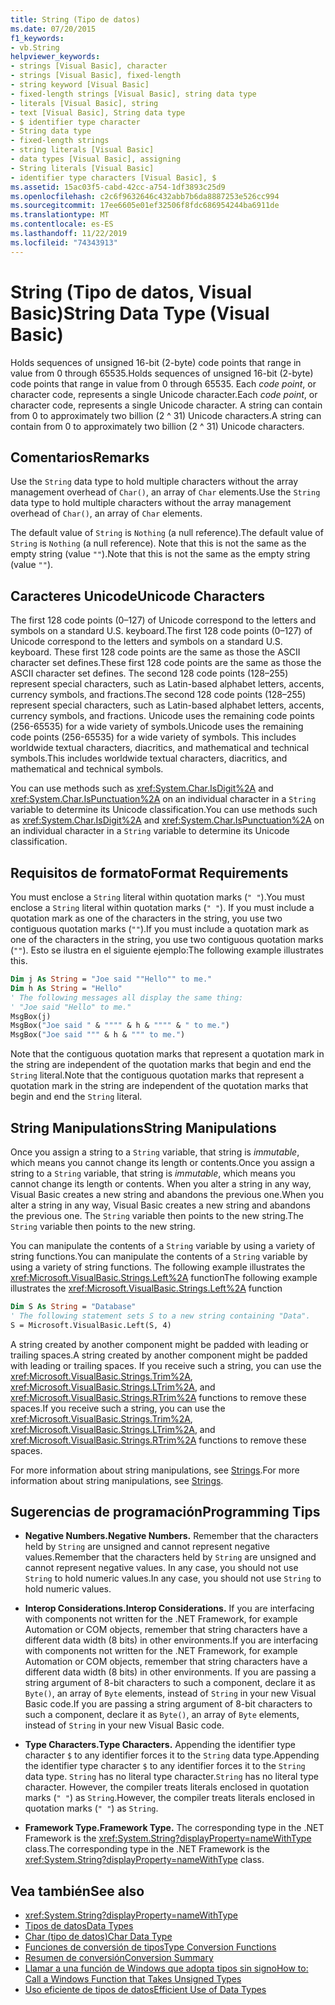 ```yaml
---
title: String (Tipo de datos)
ms.date: 07/20/2015
f1_keywords:
- vb.String
helpviewer_keywords:
- strings [Visual Basic], character
- strings [Visual Basic], fixed-length
- string keyword [Visual Basic]
- fixed-length strings [Visual Basic], string data type
- literals [Visual Basic], string
- text [Visual Basic], String data type
- $ identifier type character
- String data type
- fixed-length strings
- string literals [Visual Basic]
- data types [Visual Basic], assigning
- String literals [Visual Basic]
- identifier type characters [Visual Basic], $
ms.assetid: 15ac03f5-cabd-42cc-a754-1df3893c25d9
ms.openlocfilehash: c2c6f9632646c432abb7b6da8887253e526cc994
ms.sourcegitcommit: 17ee6605e01ef32506f8fdc686954244ba6911de
ms.translationtype: MT
ms.contentlocale: es-ES
ms.lasthandoff: 11/22/2019
ms.locfileid: "74343913"
---
```

# <a name="string-data-type-visual-basic"></a><span data-ttu-id="74276-102">String (Tipo de datos, Visual Basic)</span><span class="sxs-lookup"><span data-stu-id="74276-102">String Data Type (Visual Basic)</span></span>

<span data-ttu-id="74276-103">Holds sequences of unsigned 16-bit (2-byte) code points that range in value from 0 through 65535.</span><span class="sxs-lookup"><span data-stu-id="74276-103">Holds sequences of unsigned 16-bit (2-byte) code points that range in value from 0 through 65535.</span></span> <span data-ttu-id="74276-104">Each *code point*, or character code, represents a single Unicode character.</span><span class="sxs-lookup"><span data-stu-id="74276-104">Each *code point*, or character code, represents a single Unicode character.</span></span> <span data-ttu-id="74276-105">A string can contain from 0 to approximately two billion (2 ^ 31) Unicode characters.</span><span class="sxs-lookup"><span data-stu-id="74276-105">A string can contain from 0 to approximately two billion (2 ^ 31) Unicode characters.</span></span>  
  
## <a name="remarks"></a><span data-ttu-id="74276-106">Comentarios</span><span class="sxs-lookup"><span data-stu-id="74276-106">Remarks</span></span>  

 <span data-ttu-id="74276-107">Use the `String` data type to hold multiple characters without the array management overhead of `Char()`, an array of `Char` elements.</span><span class="sxs-lookup"><span data-stu-id="74276-107">Use the `String` data type to hold multiple characters without the array management overhead of `Char()`, an array of `Char` elements.</span></span>  
  
 <span data-ttu-id="74276-108">The default value of `String` is `Nothing` (a null reference).</span><span class="sxs-lookup"><span data-stu-id="74276-108">The default value of `String` is `Nothing` (a null reference).</span></span> <span data-ttu-id="74276-109">Note that this is not the same as the empty string (value `""`).</span><span class="sxs-lookup"><span data-stu-id="74276-109">Note that this is not the same as the empty string (value `""`).</span></span>  
  
## <a name="unicode-characters"></a><span data-ttu-id="74276-110">Caracteres Unicode</span><span class="sxs-lookup"><span data-stu-id="74276-110">Unicode Characters</span></span>  

 <span data-ttu-id="74276-111">The first 128 code points (0–127) of Unicode correspond to the letters and symbols on a standard U.S. keyboard.</span><span class="sxs-lookup"><span data-stu-id="74276-111">The first 128 code points (0–127) of Unicode correspond to the letters and symbols on a standard U.S. keyboard.</span></span> <span data-ttu-id="74276-112">These first 128 code points are the same as those the ASCII character set defines.</span><span class="sxs-lookup"><span data-stu-id="74276-112">These first 128 code points are the same as those the ASCII character set defines.</span></span> <span data-ttu-id="74276-113">The second 128 code points (128–255) represent special characters, such as Latin-based alphabet letters, accents, currency symbols, and fractions.</span><span class="sxs-lookup"><span data-stu-id="74276-113">The second 128 code points (128–255) represent special characters, such as Latin-based alphabet letters, accents, currency symbols, and fractions.</span></span> <span data-ttu-id="74276-114">Unicode uses the remaining code points (256-65535) for a wide variety of symbols.</span><span class="sxs-lookup"><span data-stu-id="74276-114">Unicode uses the remaining code points (256-65535) for a wide variety of symbols.</span></span> <span data-ttu-id="74276-115">This includes worldwide textual characters, diacritics, and mathematical and technical symbols.</span><span class="sxs-lookup"><span data-stu-id="74276-115">This includes worldwide textual characters, diacritics, and mathematical and technical symbols.</span></span>  
  
 <span data-ttu-id="74276-116">You can use methods such as <xref:System.Char.IsDigit%2A> and <xref:System.Char.IsPunctuation%2A> on an individual character in a `String` variable to determine its Unicode classification.</span><span class="sxs-lookup"><span data-stu-id="74276-116">You can use methods such as <xref:System.Char.IsDigit%2A> and <xref:System.Char.IsPunctuation%2A> on an individual character in a `String` variable to determine its Unicode classification.</span></span>  
  
## <a name="format-requirements"></a><span data-ttu-id="74276-117">Requisitos de formato</span><span class="sxs-lookup"><span data-stu-id="74276-117">Format Requirements</span></span>  

 <span data-ttu-id="74276-118">You must enclose a `String` literal within quotation marks (`" "`).</span><span class="sxs-lookup"><span data-stu-id="74276-118">You must enclose a `String` literal within quotation marks (`" "`).</span></span> <span data-ttu-id="74276-119">If you must include a quotation mark as one of the characters in the string, you use two contiguous quotation marks (`""`).</span><span class="sxs-lookup"><span data-stu-id="74276-119">If you must include a quotation mark as one of the characters in the string, you use two contiguous quotation marks (`""`).</span></span> <span data-ttu-id="74276-120">Esto se ilustra en el siguiente ejemplo:</span><span class="sxs-lookup"><span data-stu-id="74276-120">The following example illustrates this.</span></span>  
  
```vb  
Dim j As String = "Joe said ""Hello"" to me."  
Dim h As String = "Hello"  
' The following messages all display the same thing:  
' "Joe said "Hello" to me."  
MsgBox(j)  
MsgBox("Joe said " & """" & h & """" & " to me.")  
MsgBox("Joe said """ & h & """ to me.")  
```  
  
 <span data-ttu-id="74276-121">Note that the contiguous quotation marks that represent a quotation mark in the string are independent of the quotation marks that begin and end the `String` literal.</span><span class="sxs-lookup"><span data-stu-id="74276-121">Note that the contiguous quotation marks that represent a quotation mark in the string are independent of the quotation marks that begin and end the `String` literal.</span></span>  
  
## <a name="string-manipulations"></a><span data-ttu-id="74276-122">String Manipulations</span><span class="sxs-lookup"><span data-stu-id="74276-122">String Manipulations</span></span>  

 <span data-ttu-id="74276-123">Once you assign a string to a `String` variable, that string is *immutable*, which means you cannot change its length or contents.</span><span class="sxs-lookup"><span data-stu-id="74276-123">Once you assign a string to a `String` variable, that string is *immutable*, which means you cannot change its length or contents.</span></span> <span data-ttu-id="74276-124">When you alter a string in any way, Visual Basic creates a new string and abandons the previous one.</span><span class="sxs-lookup"><span data-stu-id="74276-124">When you alter a string in any way, Visual Basic creates a new string and abandons the previous one.</span></span> <span data-ttu-id="74276-125">The `String` variable then points to the new string.</span><span class="sxs-lookup"><span data-stu-id="74276-125">The `String` variable then points to the new string.</span></span>  
  
 <span data-ttu-id="74276-126">You can manipulate the contents of a `String` variable by using a variety of string functions.</span><span class="sxs-lookup"><span data-stu-id="74276-126">You can manipulate the contents of a `String` variable by using a variety of string functions.</span></span> <span data-ttu-id="74276-127">The following example illustrates the <xref:Microsoft.VisualBasic.Strings.Left%2A> function</span><span class="sxs-lookup"><span data-stu-id="74276-127">The following example illustrates the <xref:Microsoft.VisualBasic.Strings.Left%2A> function</span></span>  
  
```vb  
Dim S As String = "Database"  
' The following statement sets S to a new string containing "Data".  
S = Microsoft.VisualBasic.Left(S, 4)  
```  
  
 <span data-ttu-id="74276-128">A string created by another component might be padded with leading or trailing spaces.</span><span class="sxs-lookup"><span data-stu-id="74276-128">A string created by another component might be padded with leading or trailing spaces.</span></span> <span data-ttu-id="74276-129">If you receive such a string, you can use the <xref:Microsoft.VisualBasic.Strings.Trim%2A>, <xref:Microsoft.VisualBasic.Strings.LTrim%2A>, and <xref:Microsoft.VisualBasic.Strings.RTrim%2A> functions to remove these spaces.</span><span class="sxs-lookup"><span data-stu-id="74276-129">If you receive such a string, you can use the <xref:Microsoft.VisualBasic.Strings.Trim%2A>, <xref:Microsoft.VisualBasic.Strings.LTrim%2A>, and <xref:Microsoft.VisualBasic.Strings.RTrim%2A> functions to remove these spaces.</span></span>  
  
 <span data-ttu-id="74276-130">For more information about string manipulations, see [Strings](../../../visual-basic/programming-guide/language-features/strings/index.md).</span><span class="sxs-lookup"><span data-stu-id="74276-130">For more information about string manipulations, see [Strings](../../../visual-basic/programming-guide/language-features/strings/index.md).</span></span>  
  
## <a name="programming-tips"></a><span data-ttu-id="74276-131">Sugerencias de programación</span><span class="sxs-lookup"><span data-stu-id="74276-131">Programming Tips</span></span>  
  
- <span data-ttu-id="74276-132">**Negative Numbers.**</span><span class="sxs-lookup"><span data-stu-id="74276-132">**Negative Numbers.**</span></span> <span data-ttu-id="74276-133">Remember that the characters held by `String` are unsigned and cannot represent negative values.</span><span class="sxs-lookup"><span data-stu-id="74276-133">Remember that the characters held by `String` are unsigned and cannot represent negative values.</span></span> <span data-ttu-id="74276-134">In any case, you should not use `String` to hold numeric values.</span><span class="sxs-lookup"><span data-stu-id="74276-134">In any case, you should not use `String` to hold numeric values.</span></span>  
  
- <span data-ttu-id="74276-135">**Interop Considerations.**</span><span class="sxs-lookup"><span data-stu-id="74276-135">**Interop Considerations.**</span></span> <span data-ttu-id="74276-136">If you are interfacing with components not written for the .NET Framework, for example Automation or COM objects, remember that string characters have a different data width (8 bits) in other environments.</span><span class="sxs-lookup"><span data-stu-id="74276-136">If you are interfacing with components not written for the .NET Framework, for example Automation or COM objects, remember that string characters have a different data width (8 bits) in other environments.</span></span> <span data-ttu-id="74276-137">If you are passing a string argument of 8-bit characters to such a component, declare it as `Byte()`, an array of `Byte` elements, instead of `String` in your new Visual Basic code.</span><span class="sxs-lookup"><span data-stu-id="74276-137">If you are passing a string argument of 8-bit characters to such a component, declare it as `Byte()`, an array of `Byte` elements, instead of `String` in your new Visual Basic code.</span></span>  
  
- <span data-ttu-id="74276-138">**Type Characters.**</span><span class="sxs-lookup"><span data-stu-id="74276-138">**Type Characters.**</span></span> <span data-ttu-id="74276-139">Appending the identifier type character `$` to any identifier forces it to the `String` data type.</span><span class="sxs-lookup"><span data-stu-id="74276-139">Appending the identifier type character `$` to any identifier forces it to the `String` data type.</span></span> <span data-ttu-id="74276-140">`String` has no literal type character.</span><span class="sxs-lookup"><span data-stu-id="74276-140">`String` has no literal type character.</span></span> <span data-ttu-id="74276-141">However, the compiler treats literals enclosed in quotation marks (`" "`) as `String`.</span><span class="sxs-lookup"><span data-stu-id="74276-141">However, the compiler treats literals enclosed in quotation marks (`" "`) as `String`.</span></span>  
  
- <span data-ttu-id="74276-142">**Framework Type.**</span><span class="sxs-lookup"><span data-stu-id="74276-142">**Framework Type.**</span></span> <span data-ttu-id="74276-143">The corresponding type in the .NET Framework is the <xref:System.String?displayProperty=nameWithType> class.</span><span class="sxs-lookup"><span data-stu-id="74276-143">The corresponding type in the .NET Framework is the <xref:System.String?displayProperty=nameWithType> class.</span></span>  
  
## <a name="see-also"></a><span data-ttu-id="74276-144">Vea también</span><span class="sxs-lookup"><span data-stu-id="74276-144">See also</span></span>

- <xref:System.String?displayProperty=nameWithType>
- [<span data-ttu-id="74276-145">Tipos de datos</span><span class="sxs-lookup"><span data-stu-id="74276-145">Data Types</span></span>](../../../visual-basic/language-reference/data-types/index.md)
- [<span data-ttu-id="74276-146">Char (tipo de datos)</span><span class="sxs-lookup"><span data-stu-id="74276-146">Char Data Type</span></span>](../../../visual-basic/language-reference/data-types/char-data-type.md)
- [<span data-ttu-id="74276-147">Funciones de conversión de tipos</span><span class="sxs-lookup"><span data-stu-id="74276-147">Type Conversion Functions</span></span>](../../../visual-basic/language-reference/functions/type-conversion-functions.md)
- [<span data-ttu-id="74276-148">Resumen de conversión</span><span class="sxs-lookup"><span data-stu-id="74276-148">Conversion Summary</span></span>](../../../visual-basic/language-reference/keywords/conversion-summary.md)
- [<span data-ttu-id="74276-149">Llamar a una función de Windows que adopta tipos sin signo</span><span class="sxs-lookup"><span data-stu-id="74276-149">How to: Call a Windows Function that Takes Unsigned Types</span></span>](../../../visual-basic/programming-guide/com-interop/how-to-call-a-windows-function-that-takes-unsigned-types.md)
- [<span data-ttu-id="74276-150">Uso eficiente de tipos de datos</span><span class="sxs-lookup"><span data-stu-id="74276-150">Efficient Use of Data Types</span></span>](../../../visual-basic/programming-guide/language-features/data-types/efficient-use-of-data-types.md)
